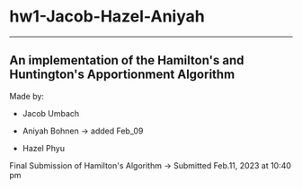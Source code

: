 # hw1-Jacob-Hazel-Aniyah

----------------------------------------------------------------------------
An implementation of the Hamilton's and Huntington's Apportionment Algorithm
----------------------------------------------------------------------------

Made by:

 * Jacob Umbach

 * Aniyah Bohnen -> added Feb_09
 
 * Hazel Phyu


 Final Submission of Hamilton's Algorithm 
 -> Submitted Feb.11, 2023 at 10:40 pm

 


 
